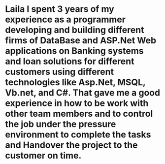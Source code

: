 # Laila I spent 3 years of my experience as a programmer developing and building different firms of DataBase and ASP.Net Web applications on Banking systems and loan solutions for different customers using different technologies like Asp.Net, MSQL, Vb.net, and C#. That gave me a good experience in how to be work with other team members and to control the job under the pressure environment to complete the tasks and Handover the project to the customer on time. 
